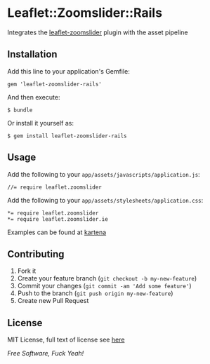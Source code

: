 # Leaflet::Zoomslider::Rails

Integrates the [leaflet-zoomslider] plugin with the asset pipeline

## Installation

Add this line to your application's Gemfile:

    gem 'leaflet-zoomslider-rails'

And then execute:

    $ bundle

Or install it yourself as:

    $ gem install leaflet-zoomslider-rails

## Usage

Add the following to your `app/assets/javascripts/application.js`:

    //= require leaflet.zoomslider
    
Add the following to your `app/assets/stylesheets/application.css`:

    *= require leaflet.zoomslider
    *= require leaflet.zoomslider.ie
    
Examples can be found at [kartena]

## Contributing

1. Fork it
2. Create your feature branch (`git checkout -b my-new-feature`)
3. Commit your changes (`git commit -am 'Add some feature'`)
4. Push to the branch (`git push origin my-new-feature`)
5. Create new Pull Request

## License
MIT License, full text of license see [here][License]

*Free Software, Fuck Yeah!*

[License]: https://github.com/kendrikat/leaflet-zoomslider-rails/blob/master/LICENSE.txt "LICENSE"
[leaflet-zoomslider]: https://github.com/kartena/Leaflet.zoomslider
[kartena]: https://github.com/kartena/Leaflet.zoomslider/tree/master/examples
